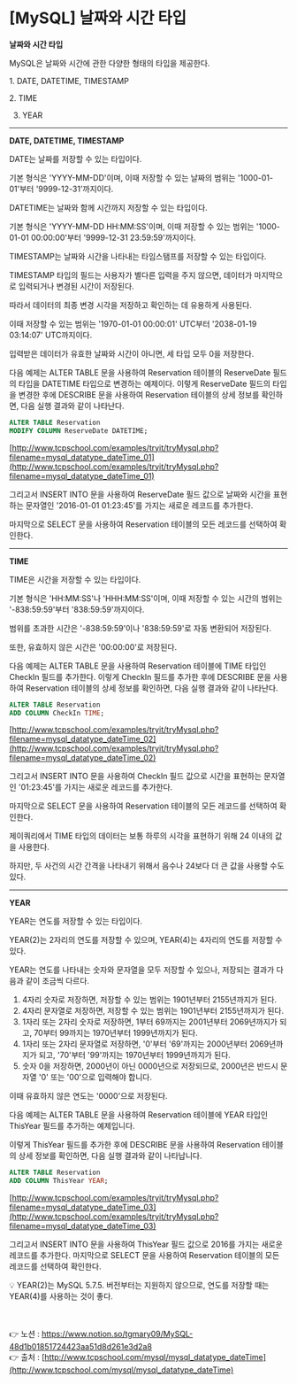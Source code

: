 # [**MySQL] 날짜와 시간 타입**

**날짜와 시간 타입**

MySQL은 날짜와 시간에 관한 다양한 형태의 타입을 제공한다.

1. DATE, DATETIME, TIMESTAMP

2. TIME

3. YEAR

---

**DATE, DATETIME, TIMESTAMP**

DATE는 날짜를 저장할 수 있는 타입이다.

기본 형식은 'YYYY-MM-DD'이며, 이때 저장할 수 있는 날짜의 범위는 
'1000-01-01'부터 '9999-12-31'까지이다.

DATETIME는 날짜와 함께 시간까지 저장할 수 있는 타입이다.

기본 형식은 'YYYY-MM-DD HH:MM:SS'이며, 이때 저장할 수 있는 범위는 
'1000-01-01 00:00:00'부터 '9999-12-31 23:59:59'까지이다.

TIMESTAMP는 날짜와 시간을 나타내는 타임스탬프를 저장할 수 있는 타입이다.

TIMESTAMP 타입의 필드는 사용자가 별다른 입력을 주지 않으면, 
데이터가 마지막으로 입력되거나 변경된 시간이 저장된다.

따라서 데이터의 최종 변경 시각을 저장하고 확인하는 데 유용하게 사용된다.

이때 저장할 수 있는 범위는 '1970-01-01 00:00:01' UTC부터 '2038-01-19 03:14:07' UTC까지이다.

입력받은 데이터가 유효한 날짜와 시간이 아니면, 세 타입 모두 0을 저장한다.

다음 예제는 ALTER TABLE 문을 사용하여 Reservation 테이블의 ReserveDate 필드의 타입을 DATETIME 타입으로 변경하는 예제이다. 이렇게 ReserveDate 필드의 타입을 변경한 후에 DESCRIBE 문을 사용하여 Reservation 테이블의 상세 정보를 확인하면, 다음 실행 결과와 같이 나타난다.

```sql
ALTER TABLE Reservation
MODIFY COLUMN ReserveDate DATETIME;
```

[http://www.tcpschool.com/examples/tryit/tryMysql.php?filename=mysql_datatype_dateTime_01](http://www.tcpschool.com/examples/tryit/tryMysql.php?filename=mysql_datatype_dateTime_01)


그리고서 INSERT INTO 문을 사용하여 ReserveDate 필드 값으로 날짜와 시간을 표현하는 문자열인 '2016-01-01 01:23:45'를 가지는 새로운 레코드를 추가한다.

마지막으로 SELECT 문을 사용하여 Reservation 테이블의 모든 레코드를 선택하여 확인한다.

---

**TIME**

TIME은 시간을 저장할 수 있는 타입이다.

기본 형식은 'HH:MM:SS'나 'HHH:MM:SS'이며, 이때 저장할 수 있는 시간의 범위는 
'-838:59:59'부터 '838:59:59'까지이다.

범위를 초과한 시간은 '-838:59:59'이나 '838:59:59'로 자동 변환되어 저장된다.

또한, 유효하지 않은 시간은 '00:00:00'로 저장된다.

다음 예제는 ALTER TABLE 문을 사용하여 Reservation 테이블에 TIME 타입인 CheckIn 필드를 추가한다. 이렇게 CheckIn 필드를 추가한 후에 DESCRIBE 문을 사용하여 Reservation 테이블의 상세 정보를 확인하면, 다음 실행 결과와 같이 나타난다.

```sql
ALTER TABLE Reservation
ADD COLUMN CheckIn TIME;
```

[http://www.tcpschool.com/examples/tryit/tryMysql.php?filename=mysql_datatype_dateTime_02](http://www.tcpschool.com/examples/tryit/tryMysql.php?filename=mysql_datatype_dateTime_02)


그리고서 INSERT INTO 문을 사용하여 CheckIn 필드 값으로 시간을 표현하는 문자열인 
'01:23:45'를 가지는 새로운 레코드를 추가한다.

마지막으로 SELECT 문을 사용하여 Reservation 테이블의 모든 레코드를 선택하여 확인한다.

제이쿼리에서 TIME 타입의 데이터는 보통 하루의 시각을 표현하기 위해 24 이내의 값을 사용한다.

하지만, 두 사건의 시간 간격을 나타내기 위해서 음수나 24보다 더 큰 값을 사용할 수도 있다.

---

**YEAR**

YEAR는 연도를 저장할 수 있는 타입이다.

YEAR(2)는 2자리의 연도를 저장할 수 있으며, YEAR(4)는 4자리의 연도를 저장할 수 있다.

YEAR는 연도를 나타내는 숫자와 문자열을 모두 저장할 수 있으나, 
저장되는 결과가 다음과 같이 조금씩 다르다.

1. 4자리 숫자로 저장하면, 저장할 수 있는 범위는 1901년부터 2155년까지가 된다.
2. 4자리 문자열로 저장하면, 저장할 수 있는 범위는 1901년부터 2155년까지가 된다.
3. 1자리 또는 2자리 숫자로 저장하면, 1부터 69까지는 2001년부터 2069년까지가 되고, 
70부터 99까지는 1970년부터 1999년까지가 된다.
4. 1자리 또는 2자리 문자열로 저장하면, '0'부터 '69'까지는 2000년부터 2069년까지가 되고, 
'70'부터 '99'까지는 1970년부터 1999년까지가 된다.
5. 숫자 0을 저장하면, 2000년이 아닌 0000년으로 저장되므로, 2000년은 반드시 문자열 '0' 또는 '00'으로 입력해야 합니다.

이때 유효하지 않은 연도는 '0000'으로 저장된다.

다음 예제는 ALTER TABLE 문을 사용하여 Reservation 테이블에 YEAR 타입인 ThisYear 필드를 
추가하는 예제입니다.

이렇게 ThisYear 필드를 추가한 후에 DESCRIBE 문을 사용하여 Reservation 테이블의 상세 정보를
확인하면, 다음 실행 결과와 같이 나타납니다.

```sql
ALTER TABLE Reservation
ADD COLUMN ThisYear YEAR;
```

[http://www.tcpschool.com/examples/tryit/tryMysql.php?filename=mysql_datatype_dateTime_03](http://www.tcpschool.com/examples/tryit/tryMysql.php?filename=mysql_datatype_dateTime_03)


그리고서 INSERT INTO 문을 사용하여 ThisYear 필드 값으로 2016를 가지는 새로운 레코드를 추가한다. 마지막으로 SELECT 문을 사용하여 Reservation 테이블의 모든 레코드를 선택하여 확인한다.

<aside>
💡 YEAR(2)는 MySQL 5.7.5. 버전부터는 지원하지 않으므로, 연도를 저장할 때는 YEAR(4)를 사용하는 것이 좋다.

</aside>

<br><br>
👉 노션 : https://www.notion.so/tgmary09/MySQL-48d1b01851724423aa51d8d261e3d2a8
<br>
👉 출처 : [http://www.tcpschool.com/mysql/mysql_datatype_dateTime](http://www.tcpschool.com/mysql/mysql_datatype_dateTime)
